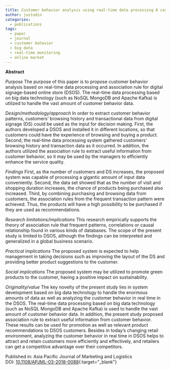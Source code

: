 ```yaml
---
title: Customer behavior analysis using real-time data processing A case study of digital signage-based online stores
author: justudin
categories:
  - publications
tags:
  - paper
  - journal
  - customer behavior
  - big data
  - real-time monitoring
  - online market
---
```

**Abstract**

*Purpose* 
The purpose of this paper is to propose customer behavior analysis based on real-time data processing and association rule for digital signage-based online store (DSOS). The real-time data processing based on big data technology (such as NoSQL MongoDB and Apache Kafka) is utilized to handle the vast amount of customer behavior data.

*Design/methodology/approach* 
In order to extract customer behavior patterns, customers’ browsing history and transactional data from digital signage (DS) could be used as the input for decision making. First, the authors developed a DSOS and installed it in different locations, so that customers could have the experience of browsing and buying a product. Second, the real-time data processing system gathered customers’ browsing history and transaction data as it occurred. In addition, the authors utilized the association rule to extract useful information from customer behavior, so it may be used by the managers to efficiently enhance the service quality.

*Findings* 
First, as the number of customers and DS increases, the proposed system was capable of processing a gigantic amount of input data conveniently. Second, the data set showed that as the number of visit and shopping duration increases, the chance of products being purchased also increased. Third, by combining purchasing and browsing data from customers, the association rules from the frequent transaction pattern were achieved. Thus, the products will have a high possibility to be purchased if they are used as recommendations.

*Research limitations/implications* 
This research empirically supports the theory of association rule that frequent patterns, correlations or causal relationship found in various kinds of databases. The scope of the present study is limited to DSOS, although the findings can be interpreted and generalized in a global business scenario.

*Practical implications* 
The proposed system is expected to help management in taking decisions such as improving the layout of the DS and providing better product suggestions to the customer.

*Social implications* 
The proposed system may be utilized to promote green products to the customer, having a positive impact on sustainability.

*Originality/value* 
The key novelty of the present study lies in system development based on big data technology to handle the enormous amounts of data as well as analyzing the customer behavior in real time in the DSOS. The real-time data processing based on big data technology (such as NoSQL MongoDB and Apache Kafka) is used to handle the vast amount of customer behavior data. In addition, the present study proposed association rule to extract useful information from customer behavior. These results can be used for promotion as well as relevant product recommendations to DSOS customers. Besides in today’s changing retail environment, analyzing the customer behavior in real time in DSOS helps to attract and retain customers more efficiently and effectively, and retailers can get a competitive advantage over their competitors.

Published in: Asia Pacific Journal of Marketing and Logistics<br/>
DOI: [10.1108/APJML-03-2018-0088](https://doi.org/10.1108/APJML-03-2018-0088){:target="_blank"}